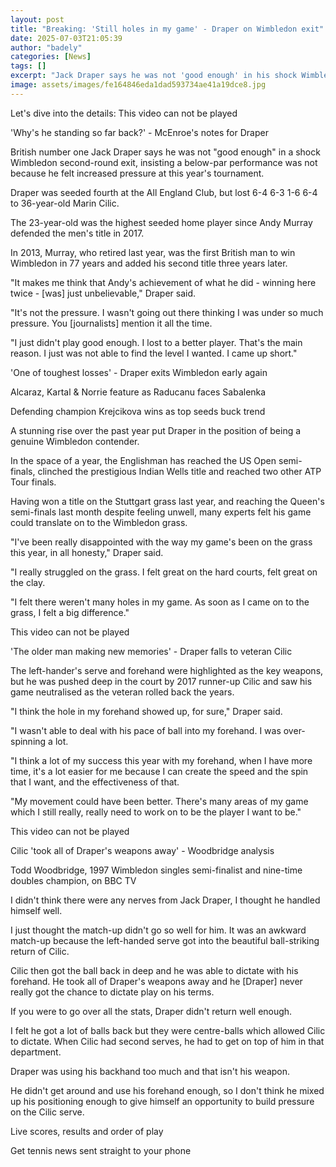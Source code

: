 ```yaml
---
layout: post
title: "Breaking: 'Still holes in my game' - Draper on Wimbledon exit"
date: 2025-07-03T21:05:39
author: "badely"
categories: [News]
tags: []
excerpt: "Jack Draper says he was not 'good enough' in his shock Wimbledon exit, insisting it was not because he felt increased pressure at this year's tourname"
image: assets/images/fe164846eda1dad593734ae41a19dce8.jpg
---
```


Let's dive into the details: This video can not be played

'Why's he standing so far back?' - McEnroe's notes for Draper

British number one Jack Draper says he was not "good enough" in a shock Wimbledon second-round exit, insisting a below-par performance was not because he felt increased pressure at this year's tournament.

Draper was seeded fourth at the All England Club, but lost 6-4 6-3 1-6 6-4 to 36-year-old Marin Cilic.

The 23-year-old was the highest seeded home player since Andy Murray defended the men's title in 2017.

In 2013, Murray, who retired last year, was the first British man to win Wimbledon in 77 years and added his second title three years later.

"It makes me think that Andy's achievement of what he did - winning here twice - [was] just unbelievable," Draper said.

"It's not the pressure. I wasn't going out there thinking I was under so much pressure. You [journalists] mention it all the time. 

"I just didn't play good enough. I lost to a better player. That's the main reason. I just was not able to find the level I wanted. I came up short."

'One of toughest losses' - Draper exits Wimbledon early again

Alcaraz, Kartal & Norrie feature as Raducanu faces Sabalenka

Defending champion Krejcikova wins as top seeds buck trend

A stunning rise over the past year put Draper in the position of being a genuine Wimbledon contender.

In the space of a year, the Englishman has reached the US Open semi-finals, clinched the prestigious Indian Wells title and reached two other ATP Tour finals.

Having won a title on the Stuttgart grass last year, and reaching the Queen's semi-finals last month despite feeling unwell, many experts felt his game could translate on to the Wimbledon grass.

"I've been really disappointed with the way my game's been on the grass this year, in all honesty," Draper said.

"I really struggled on the grass. I felt great on the hard courts, felt great on the clay. 

"I felt there weren't many holes in my game. As soon as I came on to the grass, I felt a big difference."

This video can not be played

'The older man making new memories' - Draper falls to veteran Cilic

The left-hander's serve and forehand were highlighted as the key weapons, but he was pushed deep in the court by 2017 runner-up Cilic and saw his game neutralised as the veteran rolled back the years.

"I think the hole in my forehand showed up, for sure," Draper said.

"I wasn't able to deal with his pace of ball into my forehand. I was over-spinning a lot. 

"I think a lot of my success this year with my forehand, when I have more time, it's a lot easier for me because I can create the speed and the spin that I want, and the effectiveness of that.

"My movement could have been better. There's many areas of my game which I still really, really need to work on to be the player I want to be."

This video can not be played

Cilic 'took all of Draper's weapons away' - Woodbridge analysis

Todd Woodbridge, 1997 Wimbledon singles semi-finalist and nine-time doubles champion, on BBC TV

I didn't think there were any nerves from Jack Draper, I thought he handled himself well. 

I just thought the match-up didn't go so well for him. It was an awkward match-up because the left-handed serve got into the beautiful ball-striking return of Cilic. 

Cilic then got the ball back in deep and he was able to dictate with his forehand. He took all of Draper's weapons away and he [Draper] never really got the chance to dictate play on his terms.

If you were to go over all the stats, Draper didn't return well enough. 

I felt he got a lot of balls back but they were centre-balls which allowed Cilic to dictate. When Cilic had second serves, he had to get on top of him in that department. 

Draper was using his backhand too much and that isn't his weapon.

He didn't get around and use his forehand enough, so I don't think he mixed up his positioning enough to give himself an opportunity to build pressure on the Cilic serve.

Live scores, results and order of play

Get tennis news sent straight to your phone

